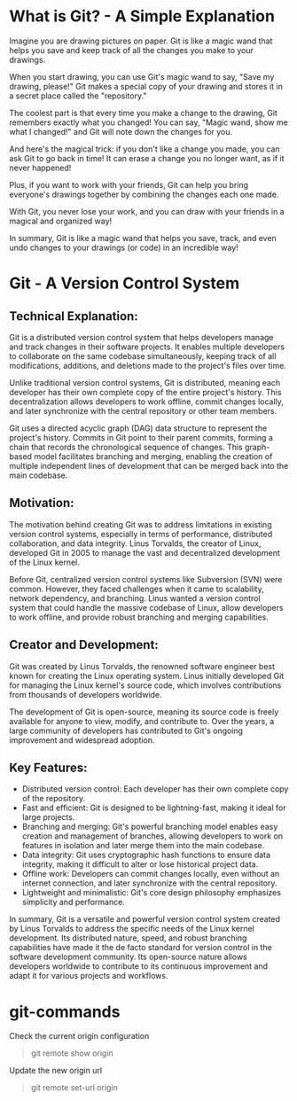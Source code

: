 # What is Git? - A Simple Explanation

Imagine you are drawing pictures on paper. Git is like a magic wand that helps you save and keep track of all the changes you make to your drawings.

When you start drawing, you can use Git's magic wand to say, "Save my drawing, please!" Git makes a special copy of your drawing and stores it in a secret place called the "repository."

The coolest part is that every time you make a change to the drawing, Git remembers exactly what you changed! You can say, "Magic wand, show me what I changed!" and Git will note down the changes for you.

And here's the magical trick: if you don't like a change you made, you can ask Git to go back in time! It can erase a change you no longer want, as if it never happened!

Plus, if you want to work with your friends, Git can help you bring everyone's drawings together by combining the changes each one made.

With Git, you never lose your work, and you can draw with your friends in a magical and organized way!

In summary, Git is like a magic wand that helps you save, track, and even undo changes to your drawings (or code) in an incredible way!

# Git - A Version Control System

## Technical Explanation:

Git is a distributed version control system that helps developers manage and track changes in their software projects. It enables multiple developers to collaborate on the same codebase simultaneously, keeping track of all modifications, additions, and deletions made to the project's files over time.

Unlike traditional version control systems, Git is distributed, meaning each developer has their own complete copy of the entire project's history. This decentralization allows developers to work offline, commit changes locally, and later synchronize with the central repository or other team members.

Git uses a directed acyclic graph (DAG) data structure to represent the project's history. Commits in Git point to their parent commits, forming a chain that records the chronological sequence of changes. This graph-based model facilitates branching and merging, enabling the creation of multiple independent lines of development that can be merged back into the main codebase.

## Motivation:

The motivation behind creating Git was to address limitations in existing version control systems, especially in terms of performance, distributed collaboration, and data integrity. Linus Torvalds, the creator of Linux, developed Git in 2005 to manage the vast and decentralized development of the Linux kernel.

Before Git, centralized version control systems like Subversion (SVN) were common. However, they faced challenges when it came to scalability, network dependency, and branching. Linus wanted a version control system that could handle the massive codebase of Linux, allow developers to work offline, and provide robust branching and merging capabilities.

## Creator and Development:

Git was created by Linus Torvalds, the renowned software engineer best known for creating the Linux operating system. Linus initially developed Git for managing the Linux kernel's source code, which involves contributions from thousands of developers worldwide.

The development of Git is open-source, meaning its source code is freely available for anyone to view, modify, and contribute to. Over the years, a large community of developers has contributed to Git's ongoing improvement and widespread adoption.

## Key Features:

- Distributed version control: Each developer has their own complete copy of the repository.
- Fast and efficient: Git is designed to be lightning-fast, making it ideal for large projects.
- Branching and merging: Git's powerful branching model enables easy creation and management of branches, allowing developers to work on features in isolation and later merge them into the main codebase.
- Data integrity: Git uses cryptographic hash functions to ensure data integrity, making it difficult to alter or lose historical project data.
- Offline work: Developers can commit changes locally, even without an internet connection, and later synchronize with the central repository.
- Lightweight and minimalistic: Git's core design philosophy emphasizes simplicity and performance.

In summary, Git is a versatile and powerful version control system created by Linus Torvalds to address the specific needs of the Linux kernel development. Its distributed nature, speed, and robust branching capabilities have made it the de facto standard for version control in the software development community. Its open-source nature allows developers worldwide to contribute to its continuous improvement and adapt it for various projects and workflows.


# git-commands
Check the current origin configuration
> git remote show origin

Update the new origin url
> git remote set-url origin <url-to-uptade>
